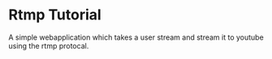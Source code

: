 # Rtmp Tutorial
A simple webapplication which takes  a user stream and stream it to youtube using the rtmp protocal.